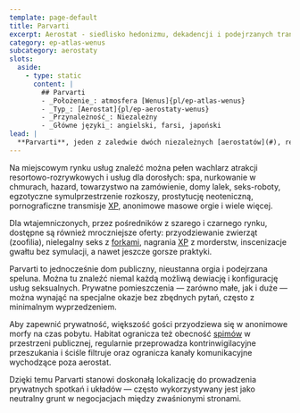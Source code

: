 ```yaml
---
template: page-default
title: Parvarti
excerpt: Aerostat - siedlisko hedonizmu, dekadencji i podejrzanych transakcji 
category: ep-atlas-wenus
subcategory: aerostaty
slots:
  aside:
    - type: static
      content: |
        ## Parvarti
        - _Położenie_: atmosfera [Wenus]{pl/ep-atlas-wenus}
        - _Typ_: [Aerostat]{pl/ep-aerostaty-wenus}
        - _Przynależność_: Niezależny
        - _Główne języki_: angielski, farsi, japoński
lead: |
  **Parvarti**, jeden z zaledwie dwóch niezależnych [aerostatów](#), reklamuje się jako miejsce, gdzie marzenia stają się rzeczywistością. Znany jest z raczej podejrzanej reputacji — jako coś w rodzaju klubu swingersów [Układu Wewnętrznego](#) lub [habitatowej](#) dzielnicy czerwonych latarni, która zaspokaja niemal każdą fantazję, fetysz czy dewiację — z gwarancją dyskrecji.
---
```

Na miejscowym rynku usług znaleźć można pełen wachlarz atrakcji resortowo-rozrywkowych i usług dla dorosłych: spa, nurkowanie w chmurach, hazard, towarzystwo na zamówienie, domy lalek, seks-roboty, egzotyczne symulprzestrzenie rozkoszy, prostytucję neoteniczną, pornograficzne transmisje [XP](#), anonimowe masowe orgie i wiele więcej.

Dla wtajemniczonych, przez pośredników z szarego i czarnego rynku, dostępne są również mroczniejsze oferty: przyodziewanie zwierząt (zoofilia), nielegalny seks z [forkami](#), nagrania [XP](#) z morderstw, inscenizacje gwałtu bez symulacji, a nawet jeszcze gorsze praktyki.

Parvarti to jednocześnie dom publiczny, nieustanna orgia i podejrzana speluna. Można tu znaleźć niemal każdą możliwą dewiację i konfigurację usług seksualnych. Prywatne pomieszczenia — zarówno małe, jak i duże — można wynająć na specjalne okazje bez zbędnych pytań, często z minimalnym wyprzedzeniem.

Aby zapewnić prywatność, większość gości przyodziewa się w anonimowe morfy na czas pobytu. Habitat ogranicza też obecność [spimów]() w przestrzeni publicznej, regularnie przeprowadza kontrinwigilacyjne przeszukania i ściśle filtruje oraz ogranicza kanały komunikacyjne wychodzące poza aerostat.

Dzięki temu Parvarti stanowi doskonałą lokalizację do prowadzenia prywatnych spotkań i układów — często wykorzystywany jest jako neutralny grunt w negocjacjach między zwaśnionymi stronami.
